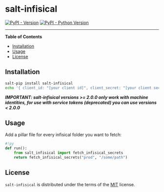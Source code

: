 # salt-infisical

[![PyPI - Version](https://img.shields.io/pypi/v/salt-infisical.svg)](https://pypi.org/project/salt-infisical)
[![PyPI - Python Version](https://img.shields.io/pypi/pyversions/salt-infisical.svg)](https://pypi.org/project/salt-infisical)

-----

**Table of Contents**

- [Installation](#installation)
- [Usage](#usage)
- [License](#license)

## Installation

```bash
salt-pip install salt-infisical
echo '{ client_id: "[your client id]", client_secret: "[your client secret], project_id: "[your project id, can be overridden per-pillar]" }' > /etc/salt/infisical_config.json
```

***IMPORTANT: salt-infisical versions >= 2.0.0 only work with machine identities, for use with service tokens (deprecated) you can use versions < 2.0.0***

## Usage

Add a pillar file for every infisical folder you want to fetch:

```python
#!py
def run():
    from salt_infisical import fetch_infisical_secrets
    return fetch_infisical_secrets("prod", "/some/path")
```


## License

`salt-infisical` is distributed under the terms of the [MIT](https://spdx.org/licenses/MIT.html) license.
